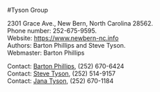 #Tyson Group

2301 Grace Ave., 
New Bern, North Carolina 28562.  
Phone number: 252-675-9595.  
Website: https://www.newbern-nc.info  
Authors: Barton Phillips and Steve Tyson.  
Webmaster: Barton Phillips

Contact: [Barton Phillips](mailto:bartonphillips@gmail.com), (252) 670-6424  
Contact: [Steve Tyson](mailto:stevetyson55@gmail.com), (252) 514-9157  
Contact: [Jana Tyson](mailto:thetysongroup@gmail.com), (252) 670-1184
